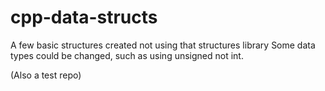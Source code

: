 # cpp-data-structs
A few basic structures created not using that structures library
Some data types could be changed, such as using unsigned not int.

(Also a test repo)
